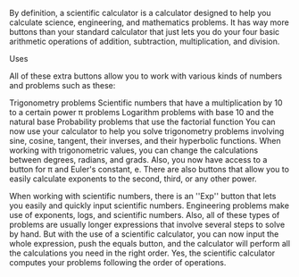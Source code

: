 By definition, a scientific calculator is a calculator designed to help you calculate science, engineering, and mathematics problems. It has way more buttons than your standard calculator that just lets you do your four basic arithmetic operations of addition, subtraction, multiplication, and division.

Uses

All of these extra buttons allow you to work with various kinds of numbers and problems such as these:

Trigonometry problems
Scientific numbers that have a multiplication by 10 to a certain power
π problems
Logarithm problems with base 10 and the natural base
Probability problems that use the factorial function
You can now use your calculator to help you solve trigonometry problems involving sine, cosine, tangent, their inverses, and their hyperbolic functions. When working with trigonometric values, you can change the calculations between degrees, radians, and grads. Also, you now have access to a button for π and Euler's constant, e. There are also buttons that allow you to easily calculate exponents to the second, third, or any other power.

When working with scientific numbers, there is an ''Exp'' button that lets you easily and quickly input scientific numbers. Engineering problems make use of exponents, logs, and scientific numbers. Also, all of these types of problems are usually longer expressions that involve several steps to solve by hand. But with the use of a scientific calculator, you can now input the whole expression, push the equals button, and the calculator will perform all the calculations you need in the right order. Yes, the scientific calculator computes your problems following the order of operations.

